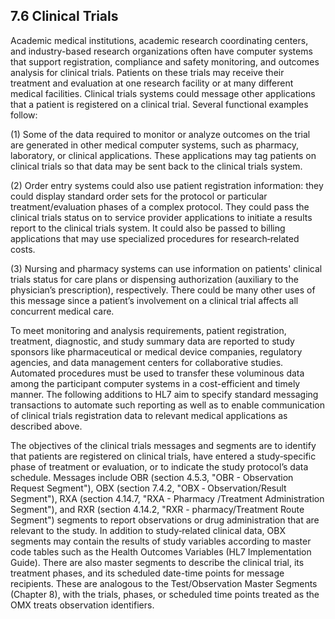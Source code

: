 ## 7.6 Clinical Trials

Academic medical institutions, academic research coordinating centers, and industry-based research organizations often have computer systems that support registration, compliance and safety monitoring, and outcomes analysis for clinical trials. Patients on these trials may receive their treatment and evaluation at one research facility or at many different medical facilities. Clinical trials systems could message other applications that a patient is registered on a clinical trial. Several functional examples follow:

(1) Some of the data required to monitor or analyze outcomes on the trial are generated in other medical computer systems, such as pharmacy, laboratory, or clinical applications. These applications may tag patients on clinical trials so that data may be sent back to the clinical trials system.

(2) Order entry systems could also use patient registration information: they could display standard order sets for the protocol or particular treatment/evaluation phases of a complex protocol. They could pass the clinical trials status on to service provider applications to initiate a results report to the clinical trials system. It could also be passed to billing applications that may use specialized procedures for research‑related costs.

(3) Nursing and pharmacy systems can use information on patients' clinical trials status for care plans or dispensing authorization (auxiliary to the physician’s prescription), respectively. There could be many other uses of this message since a patient’s involvement on a clinical trial affects all concurrent medical care.

To meet monitoring and analysis requirements, patient registration, treatment, diagnostic, and study summary data are reported to study sponsors like pharmaceutical or medical device companies, regulatory agencies, and data management centers for collaborative studies. Automated procedures must be used to transfer these voluminous data among the participant computer systems in a cost-efficient and timely manner. The following additions to HL7 aim to specify standard messaging transactions to automate such reporting as well as to enable communication of clinical trials registration data to relevant medical applications as described above.

The objectives of the clinical trials messages and segments are to identify that patients are registered on clinical trials, have entered a study‑specific phase of treatment or evaluation, or to indicate the study protocol’s data schedule. Messages include OBR (section 4.5.3, "OBR - Observation Request Segment"), OBX (section 7.4.2, "OBX ‑ Observation/Result Segment"), RXA (section 4.14.7, "RXA - Pharmacy /Treatment Administration Segment"), and RXR (section 4.14.2, "RXR - pharmacy/Treatment Route Segment") segments to report observations or drug administration that are relevant to the study. In addition to study‑related clinical data, OBX segments may contain the results of study variables according to master code tables such as the Health Outcomes Variables (HL7 Implementation Guide). There are also master segments to describe the clinical trial, its treatment phases, and its scheduled date-time points for message recipients. These are analogous to the Test/Observation Master Segments (Chapter 8), with the trials, phases, or scheduled time points treated as the OMX treats observation identifiers.
